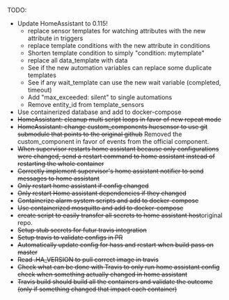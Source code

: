 TODO:
- Update HomeAssistant to 0.115!
    - replace sensor templates for watching attributes with the new attribute in triggers
    - replace template conditions with the new attribute in conditions
    - Shorten template condition to simply "condition: mytemplate"
    - replace all data_template with data
    - See if the new automation variables can replace some duplicate templates
    - See if any wait_template can use the new wait variable (completed, timeout)
    - Add "max_exceeded: silent" to single automations
    - Remove entity_id from template_sensors
- Use containerized database and add to docker-compose
- ~~HomeAssistant: cleanup multi script loops in favor of new repeat mode~~
- ~~HomeAssistant: change custom_components huesensor to use git submodule that points to the original github~~ Removed the custom_component in favor of events from the official component.
- ~~When supervisor restarts home assistant because only configurations were changed, send a restart command to home assistant instead of restarting the whole container~~
- ~~Correctly implement supervisor's home assistant notifier to send messages to home assistant~~
- ~~Only restart home assistant if config changed~~
- ~~Only restart Home assistant dependencies if they changed~~
- ~~Containerize alarm system scripts and add to docker-compose~~
- ~~Use containerized mosquitto and add to docker-compose~~
- ~~create script to easily transfer all secrets to home assistant host~~original repo.
- ~~Setup stub secrets for futur travis integration~~
- ~~Setup travis to validate configs in PR~~
- ~~Automatically update config for hass and restart when build pass on master~~
- ~~Read .HA_VERSION to pull correct image in travis~~
- ~~Check what can be done with Travis to only run home assistant config check when something actually changed in home assistant~~
- ~~Travis build should build all the containers and validate the outcome (only if something changed that impact each container)~~
